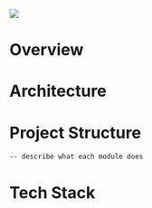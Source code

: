 ![](https://github.com/abdulwahabO/covid19-terms-analytics/workflows/.github/workflows/build-test-workflow.yml/badge.svg)

# Overview

# Architecture

# Project Structure
    -- describe what each module does
    
# Tech Stack
